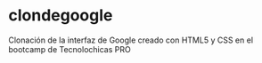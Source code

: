 # clondegoogle
Clonación de la interfaz de Google creado con HTML5 y CSS en el bootcamp de Tecnolochicas PRO
